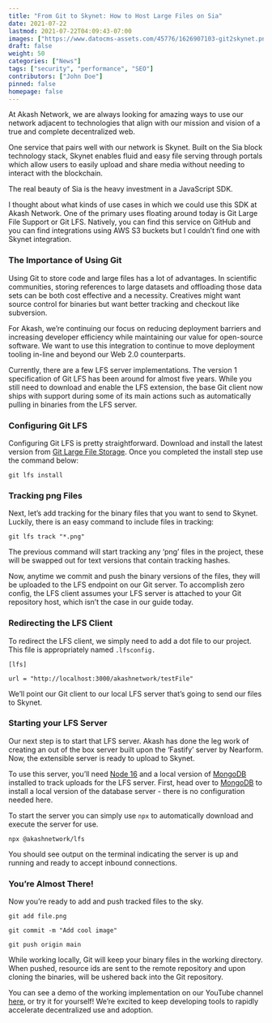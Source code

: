 ```yaml
---
title: "From Git to Skynet: How to Host Large Files on Sia"
date: 2021-07-22
lastmod: 2021-07-22T04:09:43-07:00
images: ["https://www.datocms-assets.com/45776/1626907103-git2skynet.png"]
draft: false
weight: 50
categories: ["News"]
tags: ["security", "performance", "SEO"]
contributors: ["John Doe"]
pinned: false
homepage: false
---
```

At Akash Network, we are always looking for amazing ways to use our network adjacent to technologies that align with our mission and vision of a true and complete decentralized web. 

One service that pairs well with our network is Skynet. Built on the Sia block technology stack, Skynet enables fluid and easy file serving through portals which allow users to easily upload and share media without needing to interact with the blockchain. 

The real beauty of Sia is the heavy investment in a JavaScript SDK. 

I thought about what kinds of use cases in which we could use this SDK at Akash Network. One of the primary uses floating around today is Git Large File Support or Git LFS. Natively, you can find this service on GitHub and you can find integrations using AWS S3 buckets but I couldn’t find one with Skynet integration.

### **The Importance of Using Git**

Using Git to store code and large files has a lot of advantages. In scientific communities, storing references to large datasets and offloading those data sets can be both cost effective and a necessity. Creatives might want source control for binaries but want better tracking and checkout like subversion.

For Akash, we’re continuing our focus on reducing deployment barriers and increasing developer efficiency while maintaining our value for open-source software. We want to use this integration to continue to move deployment tooling in-line and beyond our Web 2.0 counterparts.

Currently, there are a few LFS server implementations. The version 1 specification of Git LFS has been around for almost five years. While you still need to download and enable the LFS extension, the base Git client now ships with support during some of its main actions such as automatically pulling in binaries from the LFS server.

### **Configuring Git LFS**

Configuring Git LFS is pretty straightforward. Download and install the latest version from [Git Large File Storage](https://git-lfs.github.com/). Once you completed the install step use the command below:

`git lfs install`

### **Tracking png Files**

Next, let’s add tracking for the binary files that you want to send to Skynet. Luckily, there is an easy command to include files in tracking:

`git lfs track "*.png"`

The previous command will start tracking any ‘png’ files in the project, these will be swapped out for text versions that contain tracking hashes.

Now, anytime we commit and push the binary versions of the files, they will be uploaded to the LFS endpoint on our Git server. To accomplish zero config, the LFS client assumes your LFS server is attached to your Git repository host, which isn’t the case in our guide today.

### **Redirecting the LFS Client**

To redirect the LFS client, we simply need to add a dot file to our project. This file is appropriately named `.lfsconfig.`

`[lfs]`

`url = "http://localhost:3000/akashnetwork/testFile"`

We’ll point our Git client to our local LFS server that’s going to send our files to Skynet. 

### **Starting your LFS Server**

Our next step is to start that LFS server. Akash has done the leg work of creating an out of the box server built upon the ‘Fastify’ server by Nearform. Now, the extensible server is ready to upload to Skynet. 

To use this server, you’ll need [Node 16](https://nodejs.org/en/download/current/) and a local version of [MongoDB](https://www.mongodb.com/) installed to track uploads for the LFS server. First, head over to [MongoDB](https://www.mongodb.com/) to install a local version of the database server - there is no configuration needed here.

To start the server you can simply use `npx` to automatically download and execute the server for use.

`npx @akashnetwork/lfs`

You should see output on the terminal indicating the server is up and running and ready to accept inbound connections.

### **You’re Almost There!** 

Now you’re ready to add and push tracked files to the sky.

`git add file.png`

`git commit -m "Add cool image"`

`git push origin main`

While working locally, Git will keep your binary files in the working directory. When pushed, resource ids are sent to the remote repository and upon cloning the binaries, will be ushered back into the Git repository.

You can see a demo of the working implementation on our YouTube channel [here](https://youtu.be/W2pVpefAtA8), or try it for yourself! We’re excited to keep developing tools to rapidly accelerate decentralized use and adoption.